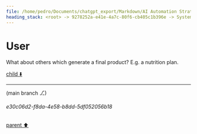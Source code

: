 ```yaml
---
file: /home/pedro/Documents/chatgpt_export/Markdown/AI Automation Strategies & Processes.md
heading_stack: <root> -> 9278252a-e41e-4a7c-80f6-cb405c1b396e -> System -> 2278d868-eb47-4fab-8727-7a594244383a -> System -> aaa22d53-aedf-4304-b511-438bb3e73275 -> User -> a679b4fd-8444-4d5a-b9ef-5d646072a7ea -> Assistant -> Strategies -> Processes -> aaa236f9-fc94-4c2e-bfad-20a5f4983af6 -> User
---
```

# User

What about others which generate a final product? E.g. a nutrition plan.

[child ⬇️](#e30c06d2-f8da-4e58-b8dd-5df052056b18)

---

(main branch ⎇)
###### e30c06d2-f8da-4e58-b8dd-5df052056b18
[parent ⬆️](#aaa236f9-fc94-4c2e-bfad-20a5f4983af6)
